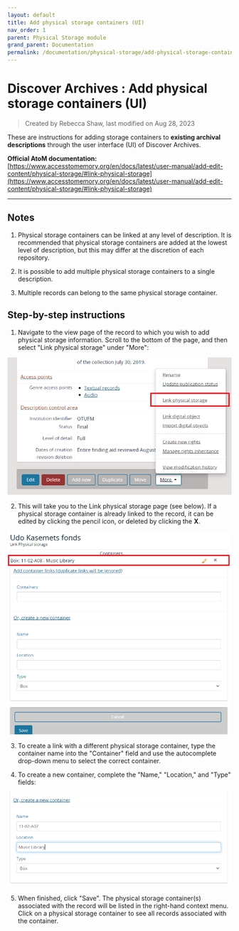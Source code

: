 ```yaml
---
layout: default
title: Add physical storage containers (UI)
nav_order: 1
parent: Physical Storage module
grand_parent: Documentation
permalink: /documentation/physical-storage/add-physical-storage-containers-ui
---
```

# Discover Archives : Add physical storage containers (UI)  
> Created by Rebecca Shaw, last modified on Aug 28, 2023

These are instructions for adding storage containers to **existing archival descriptions** through the user interface (UI) of Discover Archives.

**Official AtoM documentation:** [https://www.accesstomemory.org/en/docs/latest/user-manual/add-edit-content/physical-storage/#link-physical-storage](https://www.accesstomemory.org/en/docs/latest/user-manual/add-edit-content/physical-storage/#link-physical-storage)

---

## Notes

1. Physical storage containers can be linked at any level of description. It is recommended that physical storage containers are added at the lowest level of description, but this may differ at the discretion of each repository.

2. It is possible to add multiple physical storage containers to a single description.

3. Multiple records can belong to the same physical storage container.

## Step-by-step instructions

1. Navigate to the view page of the record to which you wish to add physical storage information. Scroll to the bottom of the page, and then select "Link physical storage" under "More":

![](./img/202899584.png)

2. This will take you to the Link physical storage page (see below). If a physical storage container is already linked to the record, it can be edited by clicking the pencil icon, or deleted by clicking the **X**.

![](./img/202899587.png)

3. To create a link with a different physical storage container, type the container name into the "Container" field and use the autocomplete drop-down menu to select the correct container.

4. To create a new container, complete the "Name," "Location," and "Type" fields:

![](././img/202899590.png)

5. When finished, click "Save". The physical storage container(s) associated with the record will be listed in the right-hand context menu. Click on a physical storage container to see all records associated with the container.